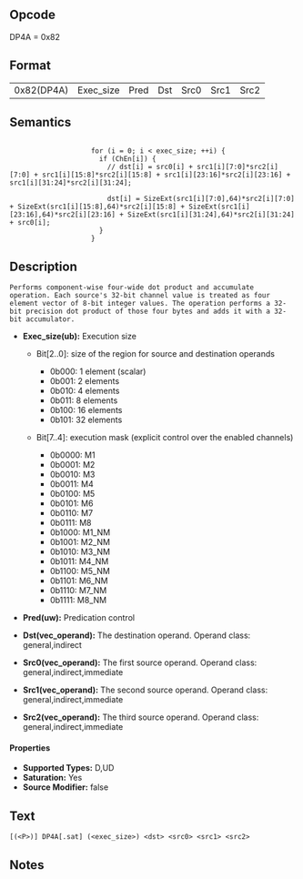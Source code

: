 <!---======================= begin_copyright_notice ============================

Copyright (C) 2020-2022 Intel Corporation

SPDX-License-Identifier: MIT

============================= end_copyright_notice ==========================-->

## Opcode

  DP4A = 0x82

## Format

| | | | | | | |
| --- | --- | --- | --- | --- | --- | --- |
| 0x82(DP4A) | Exec_size | Pred | Dst | Src0 | Src1 | Src2 |


## Semantics


```

                    for (i = 0; i < exec_size; ++i) {
                      if (ChEn[i]) {
                        // dst[i] = src0[i] + src1[i][7:0]*src2[i][7:0] + src1[i][15:8]*src2[i][15:8] + src1[i][23:16]*src2[i][23:16] + src1[i][31:24]*src2[i][31:24];

                        dst[i] = SizeExt(src1[i][7:0],64)*src2[i][7:0] + SizeExt(src1[i][15:8],64)*src2[i][15:8] + SizeExt(src1[i][23:16],64)*src2[i][23:16] + SizeExt(src1[i][31:24],64)*src2[i][31:24] + src0[i];
                      }
                    }
```

## Description





    Performs component-wise four-wide dot product and accumulate operation. Each source's 32-bit channel value is treated as four element vector of 8-bit integer values. The operation performs a 32-bit precision dot product of those four bytes and adds it with a 32-bit accumulator.


- **Exec_size(ub):** Execution size

  - Bit[2..0]: size of the region for source and destination operands

    - 0b000:  1 element (scalar)
    - 0b001:  2 elements
    - 0b010:  4 elements
    - 0b011:  8 elements
    - 0b100:  16 elements
    - 0b101:  32 elements
  - Bit[7..4]: execution mask (explicit control over the enabled channels)

    - 0b0000:  M1
    - 0b0001:  M2
    - 0b0010:  M3
    - 0b0011:  M4
    - 0b0100:  M5
    - 0b0101:  M6
    - 0b0110:  M7
    - 0b0111:  M8
    - 0b1000:  M1_NM
    - 0b1001:  M2_NM
    - 0b1010:  M3_NM
    - 0b1011:  M4_NM
    - 0b1100:  M5_NM
    - 0b1101:  M6_NM
    - 0b1110:  M7_NM
    - 0b1111:  M8_NM

- **Pred(uw):** Predication control


- **Dst(vec_operand):** The destination operand. Operand class: general,indirect


- **Src0(vec_operand):** The first source operand. Operand class: general,indirect,immediate


- **Src1(vec_operand):** The second source operand. Operand class: general,indirect,immediate


- **Src2(vec_operand):** The third source operand. Operand class: general,indirect,immediate


#### Properties
- **Supported Types:** D,UD
- **Saturation:** Yes
- **Source Modifier:** false




## Text
```
[(<P>)] DP4A[.sat] (<exec_size>) <dst> <src0> <src1> <src2>
```

## Notes





